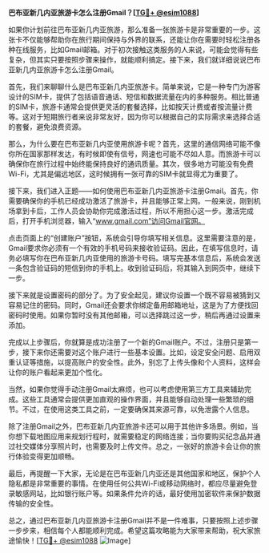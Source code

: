 **巴布亚新几内亚旅游卡怎么注册Gmail？[[TG💪+ @esim1088](https://t.me/s/esim1088)]**

如果你计划前往巴布亚新几内亚旅游，那么准备一张旅游卡是非常重要的一步。这张卡不仅能够帮助你在旅行期间保持与外界的联系，还能让你在需要时轻松注册各种在线服务，比如Gmail邮箱。对于初次接触这类服务的人来说，可能会觉得有些复杂，但其实只要按照步骤来操作，就能顺利搞定。接下来，我们就详细说说巴布亚新几内亚旅游卡怎么注册Gmail。

首先，我们来聊聊什么是巴布亚新几内亚旅游卡。简单来说，它是一种专门为游客设计的SIM卡，提供了包括语音通话、短信和数据流量在内的多种服务。相比普通的SIM卡，旅游卡通常会提供更灵活的套餐选择，比如按天计费或者按流量计费等。这对于短期旅行者来说非常友好，因为你可以根据自己的实际需求来选择合适的套餐，避免浪费资源。

那么，为什么要在巴布亚新几内亚使用旅游卡呢？首先，这里的通信网络可能不像你所在国家那样发达，有时候即使有信号，网速也可能不尽如人意。而旅游卡可以确保你在旅行过程中始终能保持良好的通讯质量。其次，很多地方可能没有免费Wi-Fi，尤其是偏远地区，这时候拥有一张可靠的SIM卡就显得尤为重要了。

接下来，我们进入正题——如何使用巴布亚新几内亚旅游卡注册Gmail。首先，你需要确保你的手机已经成功激活了旅游卡，并且能够正常上网。一般来说，刚到机场拿到卡后，工作人员会协助你完成激活过程，所以不用担心这一步。激活完成后，打开手机浏览器，输入“www.gmail.com”访问Gmail官网。

点击页面上的“创建账户”按钮，系统会引导你填写相关信息。这里需要注意的是，Gmail要求你必须有一个有效的手机号码来接收验证码。因此，在填写信息时，请务必填写你在巴布亚新几内亚使用的旅游卡号码。填写完基本信息后，系统会发送一条包含验证码的短信到你的手机上。收到验证码后，将其输入到网页中，继续下一步。

接下来就是设置密码的部分了。为了安全起见，建议你设置一个既不容易被猜到又容易记住的密码。同时，Gmail还会要求你绑定备用邮箱地址，这是为了方便找回密码时使用。如果你暂时没有其他邮箱，可以选择跳过这一步，稍后再通过设置来添加。

完成以上步骤后，你就算是成功注册了一个新的Gmail账户。不过，注册只是第一步，接下来你还需要对这个账户进行一些基本设置。比如，设定安全问题、启用双重认证等措施，以提高账户的安全性。此外，别忘了上传头像和个人资料，这样会让你的账户看起来更加个性化。

当然，如果你觉得手动注册Gmail太麻烦，也可以考虑使用第三方工具来辅助完成。这些工具通常会提供更加直观的操作界面，并且能够自动处理一些繁琐的细节。不过，在使用这类工具之前，一定要确保其来源可靠，以免泄露个人信息。

除了注册Gmail之外，巴布亚新几内亚旅游卡还可以用于其他许多场景。例如，当你想下载地图应用来规划行程时，就需要稳定的网络连接；当你要购买纪念品并通过社交媒体分享照片时，也需要及时上传文件。总之，一张好的旅游卡会让你的旅行体验变得更加顺畅。

最后，再提醒一下大家，无论是在巴布亚新几内亚还是其他国家和地区，保护个人隐私都是非常重要的事情。在使用任何公共Wi-Fi或移动网络时，都应尽量避免登录敏感网站，比如银行账户等。如果条件允许的话，最好使用加密软件来保护数据传输的安全性。

总之，通过巴布亚新几内亚旅游卡注册Gmail并不是一件难事，只要按照上述步骤一步步来，相信每个人都能顺利完成。希望这篇攻略能为大家带来帮助，祝大家旅途愉快！[[TG💪+ @esim1088](https://t.me/s/esim1088) ![Image](https://i.postimg.cc/4NQfJmqS/Snipaste-2025-05-13-00-14-12.png)]